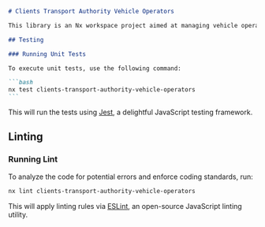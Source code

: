 ````markdown
# Clients Transport Authority Vehicle Operators

This library is an Nx workspace project aimed at managing vehicle operators for the Transport Authority. It's specifically designed to leverage Nx's powerful build and deployment features.

## Testing

### Running Unit Tests

To execute unit tests, use the following command:

```bash
nx test clients-transport-authority-vehicle-operators
```
````

This will run the tests using [Jest](https://jestjs.io), a delightful JavaScript testing framework.

## Linting

### Running Lint

To analyze the code for potential errors and enforce coding standards, run:

```bash
nx lint clients-transport-authority-vehicle-operators
```

This will apply linting rules via [ESLint](https://eslint.org/), an open-source JavaScript linting utility.

```

```
